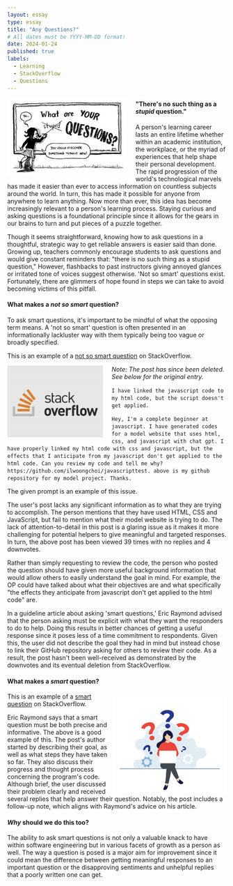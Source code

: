 ```yaml
---
layout: essay
type: essay
title: "Any Questions?"
# All dates must be YYYY-MM-DD format!
date: 2024-01-24
published: true
labels:
  - Learning
  - StackOverflow
  - Questions
---
```

<!-- Padding for space between sections-->
<div>
    <p class="pt-1"></p>
</div>

<div style="float: left; margin-right: 20px;">
  <img width="275px" class="rounded" src="/essays/img/any-questions/no_dumb_questions.jpg">
</div>

#### "There's no such thing as a **_stupid_** question."
A person's learning career lasts an entire lifetime whether within an academic institution, the workplace, or the myriad of experiences that help shape their personal development. The rapid progression of the world's technological marvels has made it easier than ever to access information on countless subjects around the world. In turn, this has made it possible for anyone from anywhere to learn anything. Now more than ever, this idea has become increasingly relevant to a person's learning process. Staying curious and asking questions is a foundational principle since it allows for the gears in our brains to turn and put pieces of a puzzle together. 

Though it seems straightforward, knowing how to ask questions in a thoughtful, strategic way to get reliable answers is easier said than done. Growing up, teachers commonly encourage students to ask questions and would give constant reminders that: "there is no such thing as a stupid question," However, flashbacks to past instructors giving annoyed glances or irritated tone of voices suggest otherwise. 'Not so smart' questions exist. Fortunately, there are glimmers of hope found in steps we can take to avoid becoming victims of this pitfall.

<!-- Padding for space between sections-->
<div>
    <p class="pt-1"></p>
</div>

#### What makes a **_not so smart_** question?
To ask smart questions, it's important to be mindful of what the opposing term means. A 'not so smart' question is often presented in an informationally lackluster way with them typically being too vague or broadly specified. 

This is an example of a [not so smart question](https://stackoverflow.com/questions/77884605/i-have-linked-the-javascript-code-to-my-html-code-but-the-script-doesnt-get-app) on StackOverflow. 

<div style="float: left; margin-right: 20px;">
  <img width="220px" class="rounded" src="/essays/img/any-questions/stack_overflow.jpg"> 
</div>

_Note: The post has since been deleted. See below for the original entry._

  `I have linked the javascript code to my html code, but the script doesn't get applied.`
  
  `Hey, I'm a complete beginner at javascript. I have generated codes for a model website that uses html, css, and javascript with chat gpt. I have properly linked my html code with css and javascript, but the effects that I anticipate from my javascript don't get applied to the html code. Can you review my code and tell me why? https://github.com/ilwoongchoi/javascripttest. above is my github repository for my model project. Thanks.`

The given prompt is an example of this issue.

The user's post lacks any significant information as to what they are trying to accomplish. The person mentions that they have used HTML, CSS and JavaScript, but fail to mention what their model website is trying to do. The lack of attention-to-detail in this post is a glaring issue as it makes it more challenging for potential helpers to give meaningful and targeted responses. In turn, the above post has been viewed 39 times with no replies and 4 downvotes. 

Rather than simply requesting to review the code, the person who posted the question should have given more useful background information that would allow others to easily understand the goal in mind. For example, the OP could have talked about what their objectives are and what specifically "the effects they anticipate from javascript don't get applied to the html code" are.

In a guideline article about asking 'smart questions,' Eric Raymond advised that the person asking must be explicit with what they want the responders to do to help. Doing this results in better chances of getting a useful response since it poses less of a time commitment to respondents. Given this, the user did not describe the goal they had in mind but instead chose to link their GitHub repository asking for others to review their code. As a result, the post hasn't been well-received as demonstrated by the downvotes and its eventual deletion from StackOverflow. 

<!-- Padding for space between sections-->
<div>
    <p class="pt-1"></p>
</div>

#### What makes a **_smart_** question?

<div style="float: right; margin-left: 10px;">
  <img width="260px" class="rounded" src="/essays/img/any-questions/asking_for_help.jpg"> 
</div>

This is an example of a [smart question](https://stackoverflow.com/questions/77097920/middleware-for-next-auth-and-i18n-next-js-13-with-app-router) on StackOverflow.

Eric Raymond says that a smart question must be both precise and informative. The above is a good example of this. The post's author started by describing their goal, as well as what steps they have taken so far. They also discuss their progress and thought process concerning the program's code. Although brief, the user discussed their problem clearly and received several replies that help answer their question. Notably, the post includes a follow-up note, which aligns with Raymond's advice on his article. 

<!-- Padding for space between sections-->
<div>
    <p class="pt-1"></p>
</div>

#### **_Why_** should we do this too?
The ability to ask smart questions is not only a valuable knack to have within software engineering but in various facets of growth as a person as well. The way a question is posed is a major aim for improvement since it could mean the difference between getting meaningful responses to an important question or the disapproving sentiments and unhelpful replies that a poorly written one can get. 
